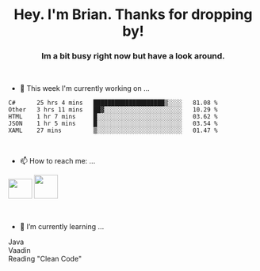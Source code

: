 <H1 align="center">Hey. I'm Brian. Thanks for dropping by!</H1>
<H3 align="center">Im a bit busy right now but have a look around.</H3>
<br/>

- 🔭 This week I'm currently working on ...
<!--START_SECTION:waka-->
```text
C#      25 hrs 4 mins   ████████████████████▒░░░░   81.08 % 
Other   3 hrs 11 mins   ██▓░░░░░░░░░░░░░░░░░░░░░░   10.29 % 
HTML    1 hr 7 mins     █░░░░░░░░░░░░░░░░░░░░░░░░   03.62 % 
JSON    1 hr 5 mins     █░░░░░░░░░░░░░░░░░░░░░░░░   03.54 % 
XAML    27 mins         ▒░░░░░░░░░░░░░░░░░░░░░░░░   01.47 % 
```
<!--END_SECTION:waka-->
<br/>

- 📫 How to reach me: ...
<p>
  <a href="https://www.linkedin.com/in/brian-appleton/"><img width="48" height="40" src="https://github.com/appleton6509/appleton6509/blob/main/linkedin.png?raw=true"></a>
    <a href="https://github.com/appleton6509"><img width="48" height="48" src="https://github.com/appleton6509/appleton6509/blob/main/github.png?raw=true"></a>
</p>
<br/>

- 🌱 I’m currently learning ...
<p>
Java<br/> 
Vaadin<br/>
Reading "Clean Code"<br/>
</p>


<!--
**appleton6509/appleton6509** is a ✨ _special_ ✨ repository because its `README.md` (this file) appears on your GitHub profile.

